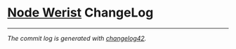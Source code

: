 # [Node Werist](./README.markdown) ChangeLog



---

_The commit log is generated with [changelog42](https://www.npmjs.com/package/changelog42)._
